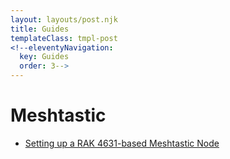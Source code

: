 ```yaml
---
layout: layouts/post.njk
title: Guides 
templateClass: tmpl-post
<!--eleventyNavigation:
  key: Guides 
  order: 3-->
---
```


# Meshtastic

- [Setting up a RAK 4631-based Meshtastic Node](/guides/meshtastic)
